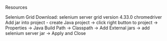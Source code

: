 Resources

Selenium Grid
Download: 
selenium server grid version 4.33.0
chromedriver
Add jar into project - create Java project -> click right button to project -> Properties -> Java Build Path -> Classpath -> Add External jars -> add selenium server jar -> Apply and Close
